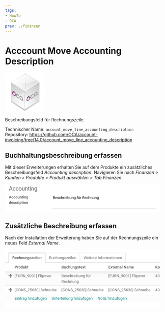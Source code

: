 ```yaml
---
tags:
- HowTo
- OCA
prev: ./finanzen
---
```

# Acccount Move Accounting Description
![icon_oca_app](assets/icon_oca_app.png)

Beschreibungsfeld für Rechnungszeile.

Technischer Name: `account_move_line_accounting_description`\
Repository: <https://github.com/OCA/account-invoicing/tree/14.0/account_move_line_accounting_description>

## Buchhaltungsbeschreibung erfassen

Mit dieser Erweiterungen erhalten Sie auf dem Produkte ein zusätzliches Beschreibungsfeld *Accounting description*. Navigieren Sie nach *Finanzen > Kunden > Produkte > Produkt auswählen > Tab Finanzen*.

![](assets/Acccount%20Move%20Accounting%20Description%20Product.png)

## Zusätzliche Beschreibung erfassen

Nach der Installation der Erweiterung haben Sie auf der Rechnungszeile ein neues Feld *External Name*. 

![](assets/Acccount%20Move%20Accounting%20Description.png)
